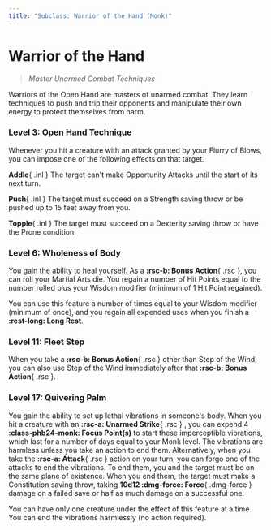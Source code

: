 ```yaml
---
title: "Subclass: Warrior of the Hand (Monk)"
---
```


<p style="display:none">
Master Unarmed Combat Techniques
</p>

# Warrior of the Hand

> *Master Unarmed Combat Techniques*

Warriors of the Open Hand are masters of unarmed combat. They learn techniques to push and trip their opponents and manipulate their own energy to protect themselves from harm.

### Level 3: Open Hand Technique

Whenever you hit a creature with an attack granted by your Flurry of Blows, you can impose one of the following effects on that target.

**Addle**{ .inl } The target can't make Opportunity Attacks until the start of its next turn.

**Push**{ .inl } The target must succeed on a Strength saving throw or be pushed up to 15 feet away from you.

**Topple**{ .inl } The target must succeed on a Dexterity saving throw or have the Prone condition.

### Level 6: Wholeness of Body

You gain the ability to heal yourself. As a **:rsc-b: Bonus Action**{ .rsc }, you can roll your Martial Arts die. You regain a number of Hit Points equal to the number rolled plus your Wisdom modifier (minimum of 1 Hit Point regained).

You can use this feature a number of times equal to your Wisdom modifier (minimum of once), and you regain all expended uses when you finish a **:rest-long: Long Rest**.

### Level 11: Fleet Step

When you take a **:rsc-b: Bonus Action**{ .rsc } other than Step of the Wind, you can also use Step of the Wind immediately after that  **:rsc-b: Bonus Action**{ .rsc }.

### Level 17: Quivering Palm

You gain the ability to set up lethal vibrations in someone's body. When you hit a creature with an **:rsc-a: Unarmed Strike**{ .rsc } , you can expend 4 **:class-phb24-monk: Focus Point(s)** to start these imperceptible vibrations, which last for a number of days equal to your Monk level. The vibrations are harmless unless you take an action to end them. Alternatively, when you take the **:rsc-a: Attack**{ .rsc } action on your turn, you can forgo one of the attacks to end the vibrations. To end them, you and the target must be on the same plane of existence. When you end them, the target must make a Constitution saving throw, taking  **10d12 :dmg-force: Force**{ .dmg-force } damage on a failed save or half as much damage on a successful one.

You can have only one creature under the effect of this feature at a time. You can end the vibrations harmlessly (no action required).

